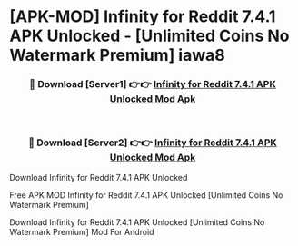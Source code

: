 # [APK-MOD] Infinity for Reddit 7.4.1 APK Unlocked - [Unlimited Coins No Watermark Premium] iawa8



<div align="center">
<h3>🔴 Download [Server1] 👉👉 <a href="https://momento.my/?title=Infinity_for_Reddit_7.4.1_APK_Unlocked">Infinity for Reddit 7.4.1 APK Unlocked Mod Apk</a></h3><br>

<h3>🔴 Download [Server2] 👉👉 <a href="https://momento.my/?title=Infinity_for_Reddit_7.4.1_APK_Unlocked">Infinity for Reddit 7.4.1 APK Unlocked Mod Apk</a></h3>
</div>



Download Infinity for Reddit 7.4.1 APK Unlocked 

Free APK MOD Infinity for Reddit 7.4.1 APK Unlocked [Unlimited Coins No Watermark Premium]

Download Infinity for Reddit 7.4.1 APK Unlocked [Unlimited Coins No Watermark Premium] Mod For Android
